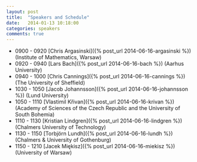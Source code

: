 ```yaml
---
layout: post
title:  "Speakers and Schedule"
date:   2014-01-13 10:18:00
categories: speakers
comments: true
---
```





+ 0900 - 0920 [Chris Argasinski]({% post_url 2014-06-16-argasinski %}) (Institute of Mathematics, Warsaw)
+ 0920 - 0940  [Lars Bach]({% post_url 2014-06-16-bach %}) (Aarhus University)
+ 0940 - 1000  [Chris Cannings]({% post_url 2014-06-16-cannings %}) (The University of Sheffield)
+ 1030 - 1050  [Jacob Johannsson]({% post_url 2014-06-16-johannsson %}) (Lund University)
+ 1050 - 1110  [Vlastimil Křivan]({% post_url 2014-06-16-krivan %}) (Academy of Sciences of the Czech Republic and the University of South Bohemia)
+ 1110 - 1130  [Kristian Lindgren]({% post_url 2014-06-16-lindgren %}) (Chalmers University of Technology)
+ 1130 - 1150  [Torbjörn Lundh]({% post_url 2014-06-16-lundh %}) (Chalmers & University of Gothenburg)
+ 1150 - 1210  [Jacek Miękisz]({% post_url 2014-06-16-miekisz %}) (University of Warsaw)